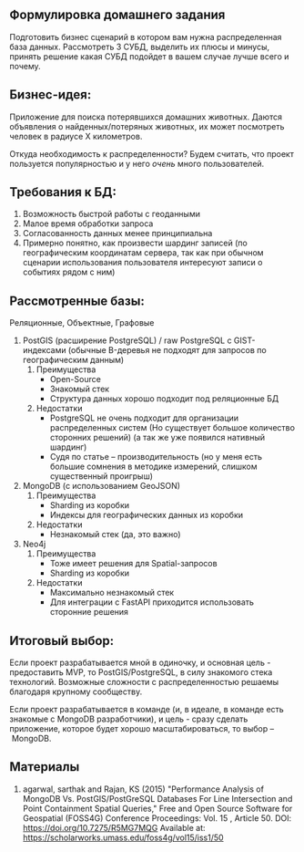 ## Формулировка домашнего задания
Подготовить бизнес сценарий в котором вам нужна распределенная база данных. Рассмотреть 3 СУБД, выделить их плюсы и минусы, принять решение какая СУБД подойдет в вашем случае лучше всего и почему.

## Бизнес-идея:
Приложение для поиска потерявшихся домашних животных. Даются объявления о найденных/потеряных животных, их может посмотреть человек в радиусе X километров.

Откуда необходимость к распределенности? Будем считать, что проект пользуется популярностью и у него _очень_ много пользователей.

## Требования к БД:
1. Возможность быстрой работы с геоданными
2. Малое время обработки запроса
3. Согласованность данных менее принципиальна
4. Примерно понятно, как произвести шардинг записей (по географическим координатам сервера, так как при обычном сценарии использования пользователя интересуют записи о событиях рядом с ним)


## Рассмотренные базы:
Реляционные, Объектные, Графовые

1. PostGIS (расширение PostgreSQL) / raw PostgreSQL с GIST-индексами (обычные B-деревья не подходят для запросов по географическим данным)
   1. Преимущества
      * Open-Source
      * Знакомый стек
      * Структура данных хорошо подходит под реляционные БД
   2. Недостатки
      * PostgreSQL не очень подходит для организации распределенных систем (Но существует большое количество сторонних решений) (а так же уже появился нативный шардинг)
      * Судя по статье – производительность (но у меня есть большие сомнения в методике измерений, слишком существенный проигрыш)
 1. MongoDB (с использованием GeoJSON)
    1. Преимущества
       * Sharding из коробки
       * Индексы для географических данных из коробки
    2. Недостатки
       * Незнакомый стек (да, это важно)
 2. Neo4j
    1. Преимущества
       * Тоже имеет решения для Spatial-запросов
       * Sharding из коробки
    2. Недостатки
       * Максимально незнакомый стек
       * Для интеграции с FastAPI приходится использовать сторонние решения


## Итоговый выбор:
Если проект разрабатывается мной в одиночку, и основная цель - предоставить MVP, то PostGIS/PostgreSQL, в силу знакомого стека технологий. Возможные сложности с распределенностью решаемы благодаря крупному сообществу.

Если проект разрабатывается в команде (и, в идеале, в команде есть знакомые с MongoDB разработчики), и цель - сразу сделать приложение, которое будет хорошо масштабироваться, то выбор – MongoDB.


## Материалы
1. agarwal, sarthak and Rajan, KS (2015) "Performance Analysis of MongoDB Vs. PostGIS/PostGreSQL Databases For Line Intersection and Point Containment Spatial Queries," Free and Open Source Software for Geospatial (FOSS4G) Conference Proceedings: Vol. 15 , Article 50.
DOI: https://doi.org/10.7275/R5MG7MQG
Available at: https://scholarworks.umass.edu/foss4g/vol15/iss1/50
